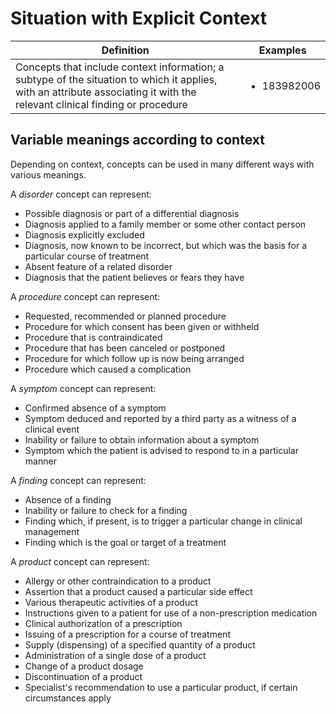 # Situation with Explicit Context

| Definition                                                                                                                                                                  | Examples                                                                                                                                                                                                                                                                                   |
| --------------------------------------------------------------------------------------------------------------------------------------------------------------------------- | ------------------------------------------------------------------------------------------------------------------------------------------------------------------------------------------------------------------------------------------------------------------------------------------ |
| Concepts that include context information; a subtype of the situation to which it applies, with an attribute associating it with the relevant clinical finding or procedure | <ul><li>183982006 <mark style="color:blue;">|</mark> Herniotomy planned (situation) <mark style="color:blue;">|</mark> </li><li>1269455000 <mark style="color:blue;">|</mark> Caregiver able to administer subcutaneous injection (situation) <mark style="color:blue;">|</mark></li></ul> |

## Variable meanings according to context

Depending on context, concepts can be used in many different ways with various meanings.

A _disorder_ concept can represent:

* Possible diagnosis or part of a differential diagnosis
* Diagnosis applied to a family member or some other contact person
* Diagnosis explicitly excluded
* Diagnosis, now known to be incorrect, but which was the basis for a particular course of treatment
* Absent feature of a related disorder
* Diagnosis that the patient believes or fears they have

A _procedure_ concept can represent:

* Requested, recommended or planned procedure
* Procedure for which consent has been given or withheld
* Procedure that is contraindicated
* Procedure that has been canceled or postponed
* Procedure for which follow up is now being arranged
* Procedure which caused a complication

A _symptom_ concept can represent:

* Confirmed absence of a symptom
* Symptom deduced and reported by a third party as a witness of a clinical event
* Inability or failure to obtain information about a symptom
* Symptom which the patient is advised to respond to in a particular manner

A _finding_ concept can represent:

* Absence of a finding
* Inability or failure to check for a finding
* Finding which, if present, is to trigger a particular change in clinical management
* Finding which is the goal or target of a treatment

A _product_ concept can represent:

* Allergy or other contraindication to a product
* Assertion that a product caused a particular side effect
* Various therapeutic activities of a product
* Instructions given to a patient for use of a non-prescription medication
* Clinical authorization of a prescription
* Issuing of a prescription for a course of treatment
* Supply (dispensing) of a specified quantity of a product
* Administration of a single dose of a product
* Change of a product dosage
* Discontinuation of a product
* Specialist's recommendation to use a particular product, if certain circumstances apply
